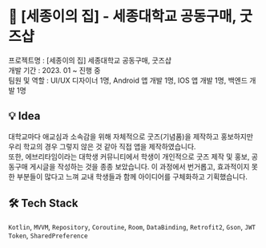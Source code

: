 # 🎁 [세종이의 집] - 세종대학교 공동구매, 굿즈샵

프로젝트명 : [세종이의 집] 세종대학교 공동구매, 굿즈샵   
개발 기간 : 2023. 01 ~ 진행 중   
팀원 및 역할 : UI/UX 디자이너 1명, Android 앱 개발 1명, IOS 앱 개발 1명,  백엔드 개발 1명

## 💡 Idea
대학교마다 애교심과 소속감을 위해 자체적으로 굿즈(기념품)을 제작하고 홍보하지만 우리 학교의 경우 그렇지 않은 것 같아 직접 앱을 제작하였습니다.   
또한, 에브리타임이라는 대학생 커뮤니티에서 학생이 개인적으로 굿즈 제작 및 홍보, 공동구매 게시글을 작성하는 것을 종종 보았습니다. 이 과정에서 번거롭고, 효과적이지 못한 부분들이 많다고 느껴 교내 학생들과 함께 아이디어를 구체화하고 기획했습니다.

## 🛠️ Tech Stack
```Kotlin```, ```MVVM```, ```Repository```, ```Coroutine```, ```Room```, ```DataBinding```, ```Retrofit2```, ```Gson```, ```JWT Token```, ```SharedPreference```
